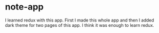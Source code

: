# note-app
I learned redux with this app. First I made this whole app and then I added dark theme for two pages of this app. I think it was enough to learn redux.

